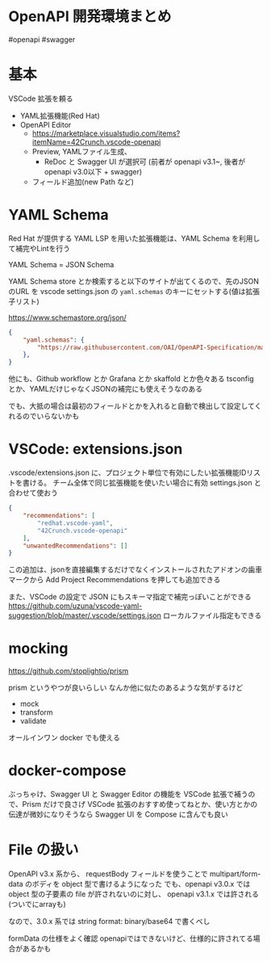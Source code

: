 # OpenAPI 開発環境まとめ

#openapi #swagger

# 基本

VSCode 拡張を頼る

- YAML拡張機能(Red Hat)
- OpenAPI Editor
  - https://marketplace.visualstudio.com/items?itemName=42Crunch.vscode-openapi
  - Preview, YAMLファイル生成、
    - ReDoc と Swagger UI が選択可 (前者が openapi v3.1~, 後者が openapi v3.0以下 + swagger)
  - フィールド追加(new Path など)

# YAML Schema
Red Hat が提供する YAML LSP を用いた拡張機能は、YAML Schema を利用して補完やLintを行う

YAML Schema = JSON Schema

YAML Schema store とか検索すると以下のサイトが出てくるので、先のJSONのURL を vscode settings.json の `yaml.schemas` のキーにセットする(値は拡張子リスト)

https://www.schemastore.org/json/


```json
{
    "yaml.schemas": {
        "https://raw.githubusercontent.com/OAI/OpenAPI-Specification/main/schemas/v3.0/schema.json": ["*openapi.yml", "*openapi.yaml"]
    },
}
```

他にも、Github workflow とか Grafana とか skaffold とか色々ある
tsconfig とか、YAMLだけじゃなくJSONの補完にも使えそうなのある

でも、大抵の場合は最初のフィールドとかを入れると自動で検出して設定してくれるのでいらないかも

# VSCode: extensions.json

.vscode/extensions.json に、プロジェクト単位で有効にしたい拡張機能IDリストを書ける。
チーム全体で同じ拡張機能を使いたい場合に有効
settings.json と合わせて使おう

```json
{
    "recommendations": [
        "redhat.vscode-yaml",
        "42Crunch.vscode-openapi"
    ],
    "unwantedRecommendations": []
}
```

この追加は、jsonを直接編集するだけでなくインストールされたアドオンの歯車マークから Add Project Recommendations を押しても追加できる

また、VSCode の設定で JSON にもスキーマ指定で補完っぽいことができる
https://github.com/uzuna/vscode-yaml-suggestion/blob/master/.vscode/settings.json
ローカルファイル指定もできる

# mocking

https://github.com/stoplightio/prism

prism というやつが良いらしい
なんか他に似たのあるような気がするけど

- mock
- transform
- validate

オールインワン
docker でも使える

# docker-compose

ぶっちゃけ、Swagger UI と Swagger Editor の機能を VSCode 拡張で補うので、Prism だけで良さげ
VSCode 拡張のおすすめ使ってねとか、使い方とかの伝達が微妙になりそうなら Swagger UI を Compose に含んでも良い

# File の扱い
OpenAPI v3.x 系から、 requestBody フィールドを使うことで multipart/form-data のボディを object 型で書けるようになった
でも、openapi v3.0.x では object 型の子要素の file が許されないのに対し、 openapi v3.1.x では許される(ついでにarrayも)

なので、3.0.x 系では string format: binary/base64 で書くべし

formData の仕様をよく確認
openapiではできないけど、仕様的に許されてる場合があるかも
